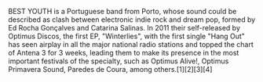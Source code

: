 BEST YOUTH is a Portuguese band from Porto, whose sound could be described as clash between electronic indie rock and dream pop, formed by Ed Rocha Gonçalves and Catarina Salinas. In 2011 their self-released by Optimus Discos, the first EP, "Winterlies", with the first single "Hang Out" has seen airplay in all the major national radio stations and topped the chart of Antena 3 for 3 weeks, leading them to make its presence in the most important festivals of the specialty, such as Optimus Alive!, Optimus Primavera Sound, Paredes de Coura, among others.[1][2][3][4]
